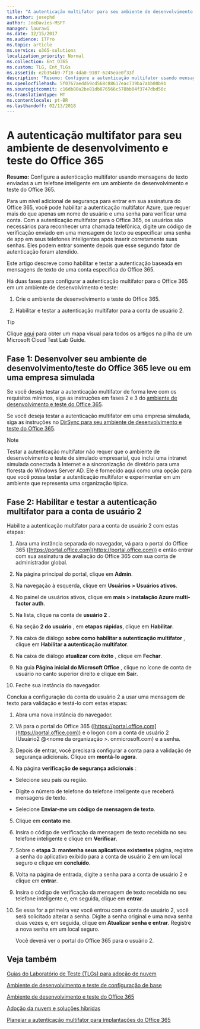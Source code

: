 ```yaml
---
title: "A autenticação multifator para seu ambiente de desenvolvimento e teste do Office 365"
ms.author: josephd
author: JoeDavies-MSFT
manager: laurawi
ms.date: 12/15/2017
ms.audience: ITPro
ms.topic: article
ms.service: o365-solutions
localization_priority: Normal
ms.collection: Ent_O365
ms.custom: TLG, Ent_TLGs
ms.assetid: e2b354b9-7f18-4da0-9107-6245eae0f33f
description: "Resumo: Configure a autenticação multifator usando mensagens de texto enviadas a um telefone inteligente em um ambiente de desenvolvimento e teste do Office 365."
ms.openlocfilehash: 5f0767aedd69cd568c88617eac739ba7abb00b9b
ms.sourcegitcommit: c16db80a2be81db876566c578bb04f3747dbd50c
ms.translationtype: MT
ms.contentlocale: pt-BR
ms.lasthandoff: 02/13/2018
---
```

# <a name="multi-factor-authentication-for-your-office-365-devtest-environment"></a>A autenticação multifator para seu ambiente de desenvolvimento e teste do Office 365

 **Resumo:** Configure a autenticação multifator usando mensagens de texto enviadas a um telefone inteligente em um ambiente de desenvolvimento e teste do Office 365.
  
Para um nível adicional de segurança para entrar em sua assinatura do Office 365, você pode habilitar a autenticação multifator Azure, que requer mais do que apenas um nome de usuário e uma senha para verificar uma conta. Com a autenticação multifator para o Office 365, os usuários são necessários para reconhecer uma chamada telefônica, digite um código de verificação enviado em uma mensagem de texto ou especificar uma senha de app em seus telefones inteligentes após inserir corretamente suas senhas. Eles podem entrar somente depois que esse segundo fator de autenticação foram atendido. 
  
Este artigo descreve como habilitar e testar a autenticação baseada em mensagens de texto de uma conta específica do Office 365.
  
Há duas fases para configurar a autenticação multifator para o Office 365 em um ambiente de desenvolvimento e teste:
  
1. Crie o ambiente de desenvolvimento e teste do Office 365.
    
2. Habilitar e testar a autenticação multifator para a conta de usuário 2.
    
> [!TIP]
> Clique [aqui](http://aka.ms/catlgstack) para obter um mapa visual para todos os artigos na pilha de um Microsoft Cloud Test Lab Guide.
  
## <a name="phase-1-build-out-your-lightweight-or-simulated-enterprise-office-365-devtest-environment"></a>Fase 1: Desenvolver seu ambiente de desenvolvimento/teste do Office 365 leve ou em uma empresa simulada

Se você deseja testar a autenticação multifator de forma leve com os requisitos mínimos, siga as instruções em fases 2 e 3 do [ambiente de desenvolvimento e teste do Office 365](office-365-dev-test-environment.md).
  
Se você deseja testar a autenticação multifator em uma empresa simulada, siga as instruções no [DirSync para seu ambiente de desenvolvimento e teste do Office 365](dirsync-for-your-office-365-dev-test-environment.md).
  
> [!NOTE]
> Testar a autenticação multifator não requer que o ambiente de desenvolvimento e teste de simulado empresarial, que inclui uma intranet simulada conectada à Internet e a sincronização de diretório para uma floresta do Windows Server AD. Ele é fornecido aqui como uma opção para que você possa testar a autenticação multifator e experimentar em um ambiente que representa uma organização típica. 
  
## <a name="phase-2-enable-and-test-multi-factor-authentication-for-the-user-2-account"></a>Fase 2: Habilitar e testar a autenticação multifator para a conta de usuário 2

Habilite a autenticação multifator para a conta de usuário 2 com estas etapas:
  
1. Abra uma instância separada do navegador, vá para o portal do Office 365 ([https://portal.office.com](https://portal.office.com)) e então entrar com sua assinatura de avaliação do Office 365 com sua conta de administrador global.
    
2. Na página principal do portal, clique em **Admin**.
    
3. Na navegação à esquerda, clique em **Usuários > Usuários ativos**.
    
4. No painel de usuários ativos, clique em **mais > instalação Azure multi-factor auth**.
    
5. Na lista, clique na conta de **usuário 2** .
    
6. Na seção **2 do usuário** , em **etapas rápidas**, clique em **Habilitar**.
    
7. Na caixa de diálogo **sobre como habilitar a autenticação multifator** , clique em **Habilitar a autenticação multifator**.
    
8. Na caixa de diálogo **atualizar com êxito** , clique em **Fechar**.
    
9. Na guia **Página inicial do Microsoft Office** , clique no ícone de conta de usuário no canto superior direito e clique em **Sair**.
    
10. Feche sua instância do navegador.
    
Conclua a configuração da conta do usuário 2 a usar uma mensagem de texto para validação e testá-lo com estas etapas:
  
1. Abra uma nova instância do navegador.
    
2. Vá para o portal do Office 365 ([https://portal.office.com](https://portal.office.com)) e o logon com a conta de usuário 2 (Usuário2 @\<nome da organização >. onmicrosoft.com) e a senha.
    
3. Depois de entrar, você precisará configurar a conta para a validação de segurança adicionais. Clique em **montá-lo agora**.
    
4. Na página **verificação de segurança adicionais** :
    
  - Selecione seu país ou região.
    
  - Digite o número de telefone do telefone inteligente que receberá mensagens de texto.
    
  - Selecione **Enviar-me um código de mensagem de texto**.
    
5. Clique em **contato me**.
    
6. Insira o código de verificação da mensagem de texto recebida no seu telefone inteligente e clique em **Verificar**.
    
7. Sobre o **etapa 3: mantenha seus aplicativos existentes** página, registre a senha do aplicativo exibido para a conta de usuário 2 em um local seguro e clique em **concluído**.
    
8. Volta na página de entrada, digite a senha para a conta de usuário 2 e clique em **entrar**.
    
9. Insira o código de verificação da mensagem de texto recebida no seu telefone inteligente e, em seguida, clique em **entrar**.
    
10. Se essa for a primeira vez você entrou com a conta de usuário 2, você será solicitado alterar a senha. Digite a senha original e uma nova senha duas vezes e, em seguida, clique em **Atualizar senha e entrar**. Registre a nova senha em um local seguro.
    
    Você deverá ver o portal do Office 365 para o usuário 2.
    
## <a name="see-also"></a>Veja também

[Guias do Laboratório de Teste (TLGs) para adoção de nuvem](cloud-adoption-test-lab-guides-tlgs.md)
  
[Ambiente de desenvolvimento e teste de configuração de base](base-configuration-dev-test-environment.md)
  
[Ambiente de desenvolvimento e teste do Office 365](office-365-dev-test-environment.md)
  
[Adoção da nuvem e soluções híbridas](cloud-adoption-and-hybrid-solutions.md)

[Planejar a autenticação multifator para implantações do Office 365](https://support.office.com/article/Plan-for-multi-factor-authentication-for-Office-365-Deployments-043807b2-21db-4d5c-b430-c8a6dee0e6ba)

